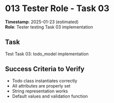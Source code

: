 # 013 Tester Role - Task 03
**Timestamp**: 2025-01-23 (estimated)  
**Role**: Tester testing Task 03 implementation

## Task
Test Task 03: todo_model implementation

## Success Criteria to Verify
- Todo class instantiates correctly
- All attributes are properly set
- String representation works
- Default values and validation function